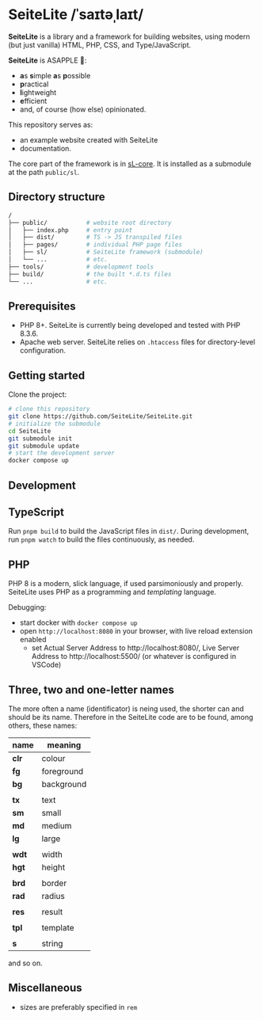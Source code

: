 # SeiteLite /ˈsaɪtəˌlaɪt/

**SeiteLite** is a library and a framework for building websites, using modern (but just
vanilla) HTML, PHP, CSS, and Type/JavaScript.

**SeiteLite** is ASAPPLE 🍎:

- **a**s **s**imple **a**s **p**ossible
- **p**ractical
- **l**ightweight
- **e**fficient
- and, of course (how else) opinionated.

This repository serves as:

- an example website created with SeiteLite
- documentation.

The core part of the framework is in [sL-core](https://github.com/SeiteLite/sl-core). It is
installed as a submodule at the path `public/sl`.

## Directory structure

```bash
/
├── public/           # website root directory
│   ├── index.php     # entry point
│   ├── dist/         # TS -> JS transpiled files
│   ├── pages/        # individual PHP page files
│   ├── sl/           # SeiteLite framework (submodule)
│   └── ...           # etc.
├── tools/            # development tools
├── build/            # the built *.d.ts files
└── ...               # etc.
```

## Prerequisites

- PHP 8+. SeiteLite is currently being developed and tested with PHP 8.3.6.
- Apache web server. SeiteLite relies on `.htaccess` files for directory-level
  configuration.

## Getting started

Clone the project:

```bash
# clone this repository
git clone https://github.com/SeiteLite/SeiteLite.git
# initialize the submodule
cd SeiteLite
git submodule init
git submodule update
# start the development server
docker compose up
```

## Development

## TypeScript

Run `pnpm build` to build the JavaScript files in `dist/`. During development, run
`pnpm watch` to build the files continuously, as needed.

## PHP

PHP 8 is a modern, slick language, if used parsimoniously and properly. SeiteLite uses PHP
as a programming and _templating_ language.

Debugging:

- start docker with `docker compose up`
- open `http://localhost:8080` in your browser, with live reload extension enabled
  - set Actual Server Address to http://localhost:8080/, Live Server Address to
    http://localhost:5500/ (or whatever is configured in VSCode)

## Three, two and one-letter names

The more often a name (identificator) is neing used, the shorter can and should be its name.
Therefore in the SeiteLite code are to be found, among others, these names:

| name    | meaning    |
| ------- | ---------- |
| **clr** | colour     |
| **fg**  | foreground |
| **bg**  | background |
|         |            |
| **tx**  | text       |
| **sm**  | small      |
| **md**  | medium     |
| **lg**  | large      |
|         |            |
| **wdt** | width      |
| **hgt** | height     |
|         |            |
| **brd** | border     |
| **rad** | radius     |
|         |            |
| **res** | result     |
|         |            |
| **tpl** | template   |
|         |            |
| **s**   | string     |

and so on.

## Miscellaneous

- sizes are preferably specified in `rem`

